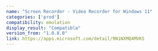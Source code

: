 ```yaml
---
name: "Screen Recorder - Video Recorder for Windows 11"
categories: ['prod']
compatibility: emulation
display_result: "Compatible"
version_from: "1.0.8.0"
link: https://apps.microsoft.com/detail/9N1NXMQ4MVKS
---
```

